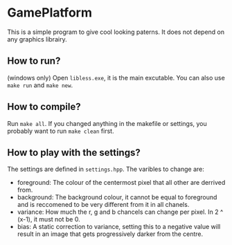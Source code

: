 # GamePlatform

This is a simple program to give cool looking paterns. It does not depend on any graphics librairy.

## How to run?

(windows only)
Open `libless.exe`, it is the main excutable.
You can also use `make run` and `make new`.

## How to compile?

Run `make all`. If you changed anything in the makefile or settings, you probably want to run `make clean` first.

## How to play with the settings?

The settings are defined in `settings.hpp`.
The varibles to change are:

* foreground: The colour of the centermost pixel that all other are derrived from.
* background: The background colour, it cannot be equal to foreground and is reccomened to be very different from it in all chanels.
* variance: How much the r, g and b chancels can change per pixel. In 2 ^ (x-1), it must not be 0.
* bias: A static correction to variance, setting this to a negative value will result in an image that gets progressively darker from the centre.
